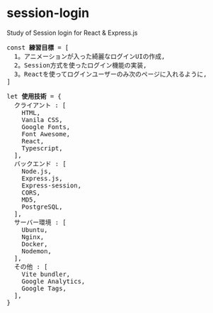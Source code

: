 # session-login
Study of Session login for React &amp; Express.js

<pre>
const <b>練習目標</b> = [
  1。アニメーションが入った綺麗なログインUIの作成,
  2。Session方式を使ったログイン機能の実装,
  3。Reactを使ってログインユーザーのみ次のページに入れるように,
]
</pre>

<pre>
let <b>使用技術</b> = {
  クライアント : [
    HTML,
    Vanila CSS,
    Google Fonts,
    Font Awesome,
    React,
    Typescript,
  ],
  バックエンド : [
    Node.js,
    Express.js,
    Express-session,
    CORS,
    MD5,
    PostgreSQL,
  ],
  サーバー環境 : [
    Ubuntu,
    Nginx,
    Docker,
    Nodemon,
  ],
  その他 : [
    Vite bundler,
    Google Analytics,
    Google Tags,
  ],
}
</pre>

